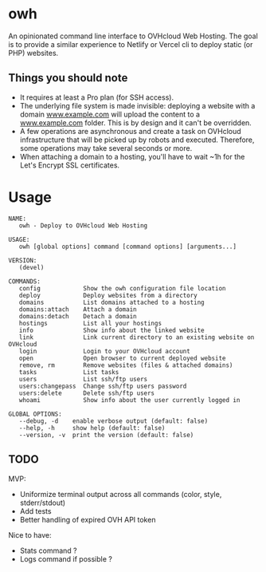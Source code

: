 # owh

An opinionated command line interface to OVHcloud Web Hosting. The goal is to
provide a similar experience to Netlify or Vercel cli to deploy static (or
PHP) websites.

## Things you should note

- It requires at least a Pro plan (for SSH access).
- The underlying file system is made invisible: deploying a website with a domain www.example.com will upload the content to a www.example.com folder. This is by design and it can't be overridden.
- A few operations are asynchronous and create a task on OVHcloud infrastructure that will be picked up by robots and executed. Therefore, some operations may take several seconds or more.
- When attaching a domain to a hosting, you'll have to wait ~1h for the Let's Encrypt SSL certificates.

# Usage

```
NAME:
   owh - Deploy to OVHcloud Web Hosting

USAGE:
   owh [global options] command [command options] [arguments...]

VERSION:
   (devel)

COMMANDS:
   config            Show the owh configuration file location
   deploy            Deploy websites from a directory
   domains           List domains attached to a hosting
   domains:attach    Attach a domain
   domains:detach    Detach a domain
   hostings          List all your hostings
   info              Show info about the linked website
   link              Link current directory to an existing website on OVHcloud
   login             Login to your OVHcloud account
   open              Open browser to current deployed website
   remove, rm        Remove websites (files & attached domains)
   tasks             List tasks
   users             List ssh/ftp users
   users:changepass  Change ssh/ftp users password
   users:delete      Delete ssh/ftp users
   whoami            Show info about the user currently logged in

GLOBAL OPTIONS:
   --debug, -d    enable verbose output (default: false)
   --help, -h     show help (default: false)
   --version, -v  print the version (default: false)
```

## TODO

MVP:
- Uniformize terminal output across all commands (color, style, stderr/stdout)
- Add tests
- Better handling of expired OVH API token

Nice to have:
- Stats command ?
- Logs command if possible ?
